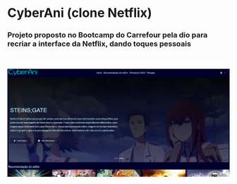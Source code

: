 # CyberAni (clone Netflix)
### Projeto proposto no Bootcamp do Carrefour pela dio para recriar a interface da Netflix, dando toques pessoais

<br>

![Preview site](preview.png "CyberAni")
